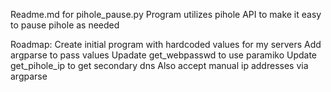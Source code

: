 Readme.md for pihole_pause.py
Program utilizes pihole API to make it easy to pause pihole as needed

Roadmap:
Create initial program with hardcoded values for my servers
Add argparse to pass values
Upadate get_webpasswd to use paramiko
Update get_pihole_ip to get secondary dns
    Also accept manual ip addresses via argparse
